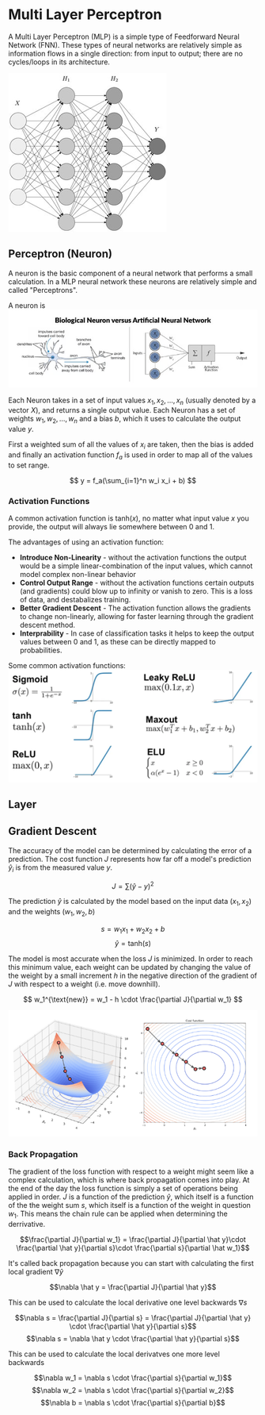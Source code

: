 # Multi Layer Perceptron
A Multi Layer Perceptron (MLP) is a simple type of Feedforward Neural Network (FNN). These types of neural networks are relatively simple as information flows in a single direction: from input to output; there are no cycles/loops in its architecture.

![neural network](attachments/neural_network.png)

## Perceptron (Neuron)
A neuron is the basic component of a neural network that performs a small calculation. In a MLP neural network these neurons are relatively simple and called "Perceptrons".

A neuron is ![alt text](attachments/neuron.png)

Each Neuron takes in a set of input values $x_1, x_2, ... , x_n$ (usually denoted by a vector $X$), and returns a single output value. Each Neuron has a set of weights $w_1, w_2, ... , w_n$ and a bias $b$, which it uses to calculate the output value $y$.

First a weighted sum of all the values of $x_i$ are taken, then the bias is added and finally an activation function $f_a$ is used in order to map all of the values to set range.

$$
y = f_a(\sum_{i=1}^n w_i x_i + b)
$$
### Activation Functions
A common activation function is $\text{tanh}(x)$, no matter what input value $x$ you provide, the output will always lie somewhere between 0 and 1.

The advantages of using an activation function:
* **Introduce Non-Linearity** - without the activation functions the output would be a simple linear-combination of the input values, which cannot model complex non-linear behavior
* **Control Output Range** - without the activation functions certain outputs (and gradients) could blow up to infinity or vanish to zero. This is a loss of data, and destabalizes training.
* **Better Gradient Descent** - The activation function allows the gradients to change non-linearly, allowing for faster learning through the gradient descent method.
* **Interprability** - In case of classification tasks it helps to keep the output values between 0 and 1, as these can be directly mapped to probabilities.

Some common activation functions:
![alt text](attachments/activation_functions.png)


## Layer

## Gradient Descent
The accuracy of the model can be determined by calculating the error of a prediction. The cost function $J$ represents how far off a model's prediction $\hat y_i$ is from the measured value $y$.

$$ J = \sum (\hat y - y)^2 $$

The prediction $\hat y$ is calculated by the model based on the input data ($x_1, x_2$) and the weights ($w_1, w_2, b$)

$$ s=w_1 x_1 + w_2 x_2 + b $$
$$ \hat y = \text{tanh}(s)$$

The model is most accurate when the loss $J$ is minimized. In order to reach this minimum value, each weight can be updated by changing the value of the weight by a small increment $h$ in the negative  direction of the gradient of $J$ with respect to a weight (i.e. move downhill).

$$ w_1^{\text{new}} = w_1 - h \cdot \frac{\partial J}{\partial w_1} $$

![alt text](attachments/gradient_descent.png)

### Back Propagation
The gradient of the loss function with respect to a weight might seem like a complex calculation, which is where back propagation comes into play. At the end of the day the loss function is simply a set of operations being applied in order. $J$ is a function of the prediction $\hat y$, which itself is a function of the the weight sum $s$, which itself is a function of the weight in question $w_1$. This means the chain rule can be applied when determining the derrivative.

$$\frac{\partial J}{\partial w_1} = \frac{\partial J}{\partial \hat y}\cdot \frac{\partial \hat y}{\partial s}\cdot \frac{\partial s}{\partial \hat w_1}$$

It's called back propagation because you can start with calculating the first local gradient $\nabla \hat y$

$$\nabla \hat y = \frac{\partial J}{\partial \hat y}$$

This can be used to calculate the local derivative one level backwards $\nabla s$

$$\nabla s = \frac{\partial J}{\partial s} = \frac{\partial J}{\partial \hat y} \cdot \frac{\partial \hat y}{\partial s}$$
$$\nabla s = \nabla \hat y \cdot \frac{\partial \hat y}{\partial s}$$

This can be used to calculate the local derivatves one more level backwards

$$\nabla w_1 = \nabla s \cdot \frac{\partial s}{\partial w_1}$$
$$\nabla w_2 = \nabla s \cdot \frac{\partial s}{\partial w_2}$$
$$\nabla b = \nabla s \cdot \frac{\partial s}{\partial b}$$

